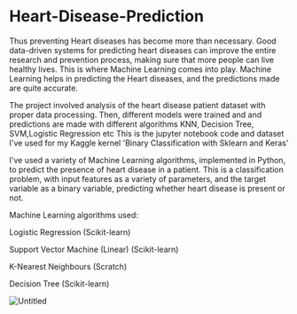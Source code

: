 # Heart-Disease-Prediction


Thus preventing Heart diseases has become more than necessary. Good data-driven systems for predicting heart diseases can improve the entire research and prevention process, making sure that more people can live healthy lives. This is where Machine Learning comes into play. Machine Learning helps in predicting the Heart diseases, and the predictions made are quite accurate.

The project involved analysis of the heart disease patient dataset with proper data processing. Then, different models were trained and and predictions are made with different algorithms KNN, Decision Tree, SVM,Logistic Regression etc This is the jupyter notebook code and dataset I've used for my Kaggle kernel 'Binary Classification with Sklearn and Keras'

I've used a variety of Machine Learning algorithms, implemented in Python, to predict the presence of heart disease in a patient. This is a classification problem, with input features as a variety of parameters, and the target variable as a binary variable, predicting whether heart disease is present or not.

Machine Learning algorithms used:

Logistic Regression (Scikit-learn)


Support Vector Machine (Linear) (Scikit-learn)


K-Nearest Neighbours (Scratch)

Decision Tree (Scikit-learn)

![Untitled](https://user-images.githubusercontent.com/89026851/189472132-4c4349a2-d431-4ae0-8c85-ac31c614dc45.png)
